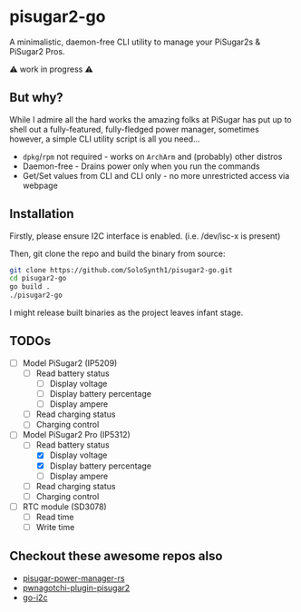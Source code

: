 # pisugar2-go
A minimalistic, daemon-free CLI utility to manage your PiSugar2s &amp; PiSugar2 Pros.

⚠️ work in progress ⚠️

## But why?

While I admire all the hard works the amazing folks at PiSugar has put up to shell out a fully-featured, fully-fledged power manager,
sometimes however, a simple CLI utility script is all you need...

- `dpkg`/`rpm` not required - works on `ArchArm` and (probably) other distros
- Daemon-free - Drains power only when you run the commands
- Get/Set values from CLI and CLI only - no more unrestricted access via webpage

## Installation

Firstly, please ensure I2C interface is enabled. (i.e. /dev/isc-x is present)

Then, git clone the repo and build the binary from source:
```bash
git clone https://github.com/SoloSynth1/pisugar2-go.git
cd pisugar2-go
go build .
./pisugar2-go
```

I might release built binaries as the project leaves infant stage.

## TODOs
- [ ] Model PiSugar2 (IP5209)
  - [ ] Read battery status
    - [ ] Display voltage
    - [ ] Display battery percentage
    - [ ] Display ampere
  - [ ] Read charging status
  - [ ] Charging control
- [ ] Model PiSugar2 Pro (IP5312)
  - [ ] Read battery status
    - [x] Display voltage
    - [x] Display battery percentage
    - [ ] Display ampere
  - [ ] Read charging status
  - [ ] Charging control
- [ ] RTC module (SD3078)
  - [ ] Read time
  - [ ] Write time

## Checkout these awesome repos also
- [pisugar-power-manager-rs](https://github.com/PiSugar/pisugar-power-manager-rs)
- [pwnagotchi-plugin-pisugar2](https://github.com/kellertk/pwnagotchi-plugin-pisugar2)
- [go-i2c](https://github.com/d2r2/go-i2c)
